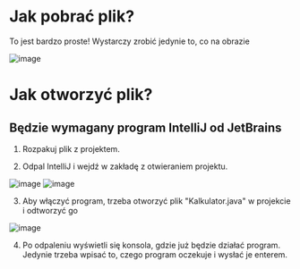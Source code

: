 # Jak pobrać plik?

To jest bardzo proste! Wystarczy zrobić jedynie to, co na obrazie

![image](https://github.com/Manooru/projekt/assets/148362024/06fb44af-7331-4374-948c-a988285d82fc)

# Jak otworzyć plik?

## Będzie wymagany program IntelliJ od JetBrains 

1. Rozpakuj plik z projektem.

2. Odpal IntelliJ i wejdź w zakładę z otwieraniem projektu.

![image](https://github.com/Manooru/projekt/assets/148362024/6cfb52f1-14a9-4d17-90d3-956771211987)
![image](https://github.com/Manooru/projekt/assets/148362024/ca332be9-6bdd-4df3-8fc4-54a52dc387b2)

3. Aby włączyć program, trzeba otworzyć plik "Kalkulator.java" w projekcie i odtworzyć go

![image](https://github.com/Manooru/projekt/assets/148362024/d49dd0bb-2cb5-4e6b-824e-fabeecd61411)

4. Po odpaleniu wyświetli się konsola, gdzie już będzie działać program. Jedynie trzeba wpisać to, czego program oczekuje i wysłać je enterem.
